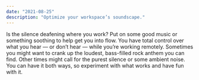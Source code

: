 ```yaml
---
date: "2021-08-25"
description: "Optimize your workspace’s soundscape."
---
```


Is the silence deafening where you work? Put on some good music or something soothing to help get you into flow. You have total control over what you hear — or don’t hear — while you’re working remotely. Sometimes you might want to crank up the loudest, bass-filled rock anthem you can find. Other times might call for the purest silence or some ambient noise. You can have it both ways, so experiment with what works and have fun with it.
